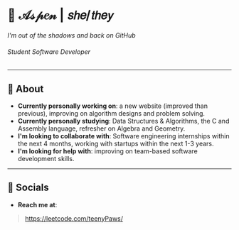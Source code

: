 <!--
  ✨ Aspen's GitHub README ✨
-->
# 👋 𝒜𝓈𝓅𝑒𝓃 | 𝘴𝘩𝘦/𝘵𝘩𝘦𝘺
*I'm out of the shadows and back on GitHub*
###### *Student Software Developer*
---
## 🎨 About
- __Currently personally working on__: a new website (improved than previous), improving on algorithm designs and problem solving.
- __Currently personally studying__: Data Structures & Algorithms, the C and Assembly language, refresher on Algebra and Geometry.
- __I'm looking to collaborate with__: Software engineering internships within the next 4 months, working with startups within the next 1-3 years.
- __I'm looking for help with__: improving on team-based software development skills.
---
## 💬 Socials
- __Reach me at__: 
> https://leetcode.com/teenyPaws/
> 
